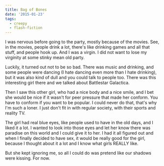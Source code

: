 ```yaml
---
title: Bag of Bones
date: '2015-01-23'
tags:
  - creepy
  - flash-fiction
---
```


I was nervous before going to the party, mostly because of the movies. See, in
the movies, people drink a lot, there's like drinking games and all that stuff,
and people hook up. And I was a virgin. I did not want to lose my virginity at
some stinky mean old party.

<!-- truncate -->

Luckily, it turned out not to be so bad. There was music and drinking, and some
people were dancing (I hate dancing even more than I hate drinking), but it was
also kind of dull and you could talk to people too. There was this interesting
girl there and we talked about Battlestar Galactica.

Then I saw this other girl, who had a nice body and a nice smile, and I bet she
would be nice if it wasn't for peer pressure that made her conform. You have to
conform if you want to be popular. I could never do that, that's why I'm such a
loner. I just don't fit in with regular society, with their sports and reality
TV.

The girl had real blue eyes, like people used to have in the old days, and I
liked it a lot. I wanted to look into those eyes and let her know there was
paradise on this world and I could give it to her. I had it all figured out and
when I finally decided to have sex, it would be really good for the girl,
because I thought about it a lot and I know what girls REALLY like.

But she kept ignoring me, so all I could do was pretend like our shadows were
kissing. For now.
